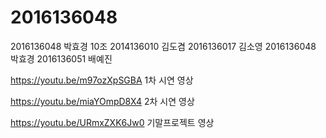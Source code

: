 # 2016136048

2016136048 박효경 
10조 
2014136010 김도겸 
2016136017 김소영 
2016136048 박효경 
2016136051 배예진


https://youtu.be/m97ozXpSGBA 
1차 시연 영상

https://youtu.be/miaYOmpD8X4 
2차 시연 영상

https://youtu.be/URmxZXK6Jw0
기말프로젝트 영상

